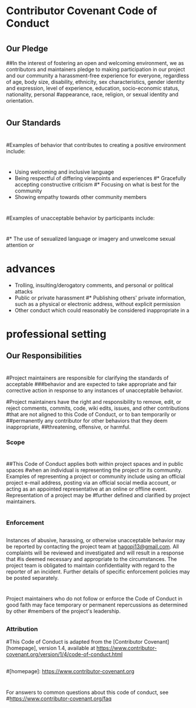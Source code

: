# Contributor Covenant Code of Conduct
#
## Our Pledge

##In the interest of fostering an open and welcoming environment, we as
contributors and maintainers pledge to making participation in our project and
our community a harassment-free experience for everyone, regardless of age, body
size, disability, ethnicity, sex characteristics, gender identity and expression,
level of experience, education, socio-economic status, nationality, personal
#appearance, race, religion, or sexual identity and orientation.
#
## Our Standards
#
#Examples of behavior that contributes to creating a positive environment
include:
#
* Using welcoming and inclusive language
* Being respectful of differing viewpoints and experiences
#* Gracefully accepting constructive criticism
#* Focusing on what is best for the community
* Showing empathy towards other community members
#
#Examples of unacceptable behavior by participants include:
#
#* The use of sexualized language or imagery and unwelcome sexual attention or
# advances
* Trolling, insulting/derogatory comments, and personal or political attacks
* Public or private harassment
#* Publishing others' private information, such as a physical or electronic
 address, without explicit permission
* Other conduct which could reasonably be considered inappropriate in a
# professional setting

## Our Responsibilities
#
#Project maintainers are responsible for clarifying the standards of acceptable
###behavior and are expected to take appropriate and fair corrective action in
response to any instances of unacceptable behavior.

#Project maintainers have the right and responsibility to remove, edit, or
reject comments, commits, code, wiki edits, issues, and other contributions
#that are not aligned to this Code of Conduct, or to ban temporarily or
##permanently any contributor for other behaviors that they deem inappropriate,
##threatening, offensive, or harmful.

### Scope
#
##This Code of Conduct applies both within project spaces and in public spaces
#when an individual is representing the project or its community. Examples of
representing a project or community include using an official project e-mail
address, posting via an official social media account, or acting as an appointed
representative at an online or offline event. Representation of a project may be
#further defined and clarified by project maintainers.
#
### Enforcement
##
Instances of abusive, harassing, or otherwise unacceptable behavior may be
reported by contacting the project team at hagopj13@gmail.com. All
complaints will be reviewed and investigated and will result in a response that
#is deemed necessary and appropriate to the circumstances. The project team is
obligated to maintain confidentiality with regard to the reporter of an incident.
Further details of specific enforcement policies may be posted separately.
#
Project maintainers who do not follow or enforce the Code of Conduct in good
faith may face temporary or permanent repercussions as determined by other
#members of the project's leadership.
##
### Attribution

#This Code of Conduct is adapted from the [Contributor Covenant][homepage], version 1.4,
available at https://www.contributor-covenant.org/version/1/4/code-of-conduct.html
##
#[homepage]: https://www.contributor-covenant.org
#
For answers to common questions about this code of conduct, see
#https://www.contributor-covenant.org/faq
